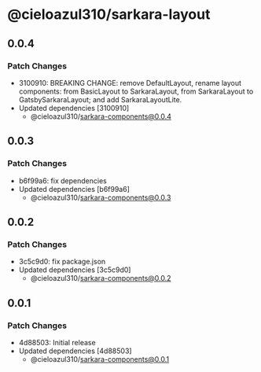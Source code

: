 # @cieloazul310/sarkara-layout

## 0.0.4

### Patch Changes

- 3100910: BREAKING CHANGE: remove DefaultLayout, rename layout components: from BasicLayout to SarkaraLayout, from SarkaraLayout to GatsbySarkaraLayout; and add SarkaraLayoutLite.
- Updated dependencies [3100910]
  - @cieloazul310/sarkara-components@0.0.4

## 0.0.3

### Patch Changes

- b6f99a6: fix dependencies
- Updated dependencies [b6f99a6]
  - @cieloazul310/sarkara-components@0.0.3

## 0.0.2

### Patch Changes

- 3c5c9d0: fix package.json
- Updated dependencies [3c5c9d0]
  - @cieloazul310/sarkara-components@0.0.2

## 0.0.1

### Patch Changes

- 4d88503: Initial release
- Updated dependencies [4d88503]
  - @cieloazul310/sarkara-components@0.0.1

